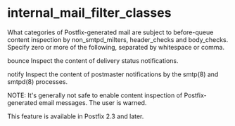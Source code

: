 # internal_mail_filter_classes 

 What categories of Postfix-generated mail are subject to
before-queue content inspection by non_smtpd_milters, header_checks
and body_checks.  Specify zero or more of the following, separated
by whitespace or comma.  



bounce  Inspect the content of delivery
status notifications. 

notify  Inspect the content of postmaster
notifications by the smtp(8) and smtpd(8) processes. 



 NOTE: It's generally not safe to enable content inspection of
Postfix-generated email messages. The user is warned. 

 This feature is available in Postfix 2.3 and later. 


